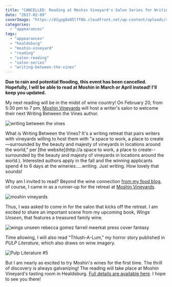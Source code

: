 ```yaml
---
title: "CANCELLED: Reading at Moshin Vineyard's Salon Series for Writing Between the Vines!"
date: "2017-02-09"
coverImage: "https://d2ypg8o05lff0b.cloudfront.net/wp-content/uploads/sites/3/2017/02/writing-between-the-vines.jpeg"
categories:
  - "appearances"
tags:
  - "appearances"
  - "healdsburg"
  - "moshin-vineyard"
  - "reading"
  - "salon-reading"
  - "salon-series"
  - "writing-between-the-vines"
---
```


**Due to rain and potential flooding, this event has been cancelled. Hopefully, I will be able to read at Moshin in March or April instead! I'll keep you updated.**

My next reading will be in the midst of wine country! On February 20, from 5:30 pm to 7 pm, [Moshin Vineyards](http://www.moshinvineyards.com/) will host a writer's salon to welcome their next Writing Between the Vines author.

![writing between the vines](https://d2ypg8o05lff0b.cloudfront.net/wp-content/uploads/sites/3/2017/02/writing-between-the-vines.jpeg)

What is Writing Between the Vines? It's a writing retreat that pairs writers with vineyards willing to host them with "a space to work, a place to create—surrounded by the beauty and majesty of vineyards in locations around the world," per [the website](http://a space to work, a place to create-- surrounded by the beauty and majesty of vineyards in locations around the world.). Interested authors apply in the fall and the winning applicants spend 4 to 6 days at the wineries.....writing. Just writing. How lovely that sounds!

Why am I invited to read? Beyond the wine connection [from my food blog](http://thegourmez.com), of course, I came in as a runner-up for the retreat at [Moshin Vineyards](http://www.moshinvineyards.com/).

![moshin vineyards](https://d2ypg8o05lff0b.cloudfront.net/wp-content/uploads/sites/3/2017/02/moshin-vineyards.jpg)

Thus, I was asked to come in for the salon that kicks off the retreat. I am excited to share an important scene from my upcoming book, _Wings Unseen_, that features a treasured family wine.

![wings unseen rebecca gomez farrell meerkat press cover fantasy](https://d2ypg8o05lff0b.cloudfront.net/wp-content/uploads/sites/3/2017/02/wingsunseen.jpg)

Time allowing, I will also read "Thlush-A-Lum," my horror story published in _PULP Literature_, which also draws on wine imagery.

![Pulp Literature #5](https://d2ypg8o05lff0b.cloudfront.net/wp-content/uploads/sites/3/2017/02/Pulp-Literature-5-332x500.jpg)

But I am nearly as excited to try Moshin's wines for the first time. The thrill of discovery is always galvanizing! The reading will take place at Moshin Vineyard's tasting room in Healdsburg. [Full details are available here](https://dotcal.com/embed/event?unique=2d530f20&accesskey=2d530f20ebcmobileblock&cacheTimeS=21600&lookaheadS=180&eventID=dotCal-c0ed8df0-cee8-0134-7c07-525400960dde&url=http://dotcal.com/embed/mobileblock?u=2d530f20&filter=&current_url=http%3A%2F%2Fdotcal.com%2Fembed%2Fmobileblock%3Fu%3D2d530f20&whitelabel=no). I hope to see you there!
